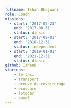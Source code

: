 ```yaml
---
fullname: Ishan Bhojwani
role: Coach
missions:
  - start: '2017-05-23'
    end: '2017-08-31'
    status: dinsic
  - start: '2017-09-01'
    end: '2018-12-31'
    status: independent
  - start: '2019-01-01'
    end: '2021-12-31'
    status: dinsic
github: IshanB
startups:
    - le-taxi
    - transport
    - preuve-de-covoiturage
    - ecoscore
    - lotocar
    - auvol
---
```

